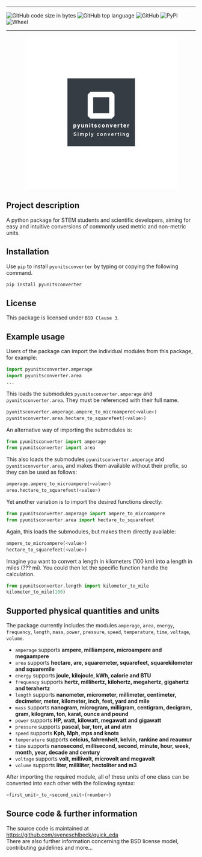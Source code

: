 *****
![GitHub code size in bytes](https://img.shields.io/github/languages/code-size/sveneschlbeck/pyunitsconverter)
![GitHub top language](https://img.shields.io/github/languages/top/sveneschlbeck/pyunitsconverter)
![GitHub](https://img.shields.io/github/license/sveneschlbeck/pyunitsconverter)
![PyPI](https://img.shields.io/pypi/v/pyunitsconverter)
![Wheel](https://img.shields.io/pypi/wheel/pyunitsconverter)
*****

<p align="center">
  <img src="https://github.com/sveneschlbeck/pyunitsconverter/blob/main/logo.png" href="https://pypi.org/project/pyunitsconverter/">
</p>

## Project description

A python package for STEM students and scientific developers, aiming for easy and intuitive conversions of commonly used metric and non-metric units.

## Installation

Use ``pip`` to install ``pyunitsconverter`` by typing or copying the following command.
```python
pip install pyunitsconverter
```

## License

This package is licensed under ``BSD Clause 3``.

## Example usage

Users of the package can import the individual modules from this package, for example:
```python
import pyunitsconverter.amperage
import pyunitsconverter.area
...
```

This loads the submodules ``pyunitsconverter.amperage`` and ``pyunitsconverter.area``.
They must be referenced with their full name.
```python
pyunitsconverter.amperage.ampere_to_microampere(<value>)
pyunitsconverter.area.hectare_to_squarefeet(<value>)
```

An alternative way of importing the submodules is:
```python
from pyunitsconverter import amperage
from pyunitsconverter import area
```

This also loads the submodules ``pyunitsconverter.amperage`` and ``pyunitsconverter.area``,
and makes them available without their prefix, so they can be used as follows:
```python
amperage.ampere_to_microampere(<value>)
area.hectare_to_squarefeet(<value>)
```

Yet another variation is to import the desired functions directly:
```python
from pyunitsconverter.amperage import ampere_to_microampere
from pyunitsconverter.area import hectare_to_squarefeet
```

Again, this loads the submodules, but makes them directly available:
```python
ampere_to_microampere(<value>)
hectare_to_squarefeet(<value>)
```

Imagine you want to convert a length in kilometers (100 km) into a length in miles (??? mi).
You could then let the specific function handle the calculation.
```python
from pyunitsconverter.length import kilometer_to_mile
kilometer_to_mile(100)
```

## Supported physical quantities and units

The package currently includes the modules ``amperage``, ``area``, ``energy``, ``frequency``, ``length``, ``mass``, ``power``, ``pressure``, ``speed``, ``temperature``, ``time``, ``voltage``, ``volume``.  

- ``amperage`` supports **ampere, milliampere, microampere and megaampere**
- ``area`` supports **hectare, are, squaremeter, squarefeet, squarekilometer and squaremile**
- ``energy`` supports **joule, kilojoule, kWh, calorie and BTU**
- ``frequency`` supports **hertz, millihertz, kilohertz, megahertz, gigahertz and terahertz**
- ``length`` supports **nanometer, micrometer, millimeter, centimeter, decimeter, meter, kilometer, inch, feet, yard and mile**
- ``mass`` supports **nanogram, microgram, milligram, centigram, decigram, gram, kilogram, ton, karat, ounce and pound**
- ``power`` supports **HP, watt, kilowatt, megawatt and gigawatt**
- ``pressure`` supports **pascal, bar, torr, at and atm**
- ``speed`` supports **Kph, Mph, mps and knots**
- ``temperature`` supports **celcius, fahrenheit, kelvin, rankine and reaumur**
- ``time`` supports **nanosecond, millisecond, second, minute, hour, week, month, year, decade and century**
- ``voltage`` supports **volt, millivolt, microvolt and megavolt**
- ``volume`` supports **liter, milliliter, hectoliter and m3**

After importing the required module, all of these units of one class can be converted into each other with the following syntax:
```python
<first_unit>_to_<second_unit>(<number>)
```

## Source code & further information

The source code is maintained at https://github.com/sveneschlbeck/quick_eda  
There are also further information concerning the BSD license model, contributing guidelines and more...

